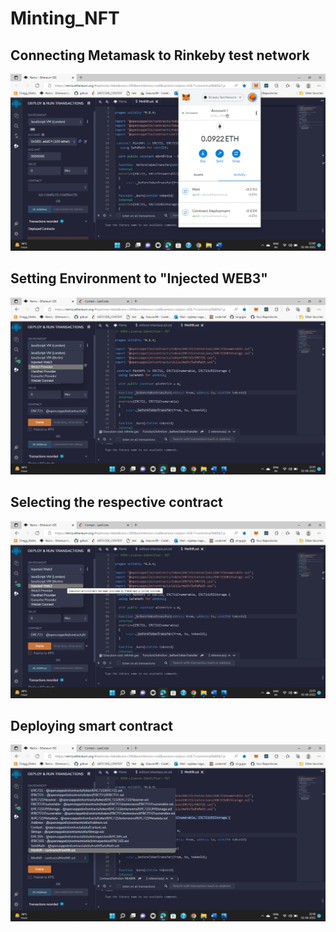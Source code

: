 # Minting_NFT


## Connecting Metamask to Rinkeby test network


![This is an image](https://github.com/Rajdeep-nagar08/Minting_NFT/blob/860bb8ce51a810da08ee691a684e7cbaf99915fa/Screenshot%20(1150).png)


## Setting Environment to "Injected WEB3"

![This is an image](https://github.com/Rajdeep-nagar08/Minting_NFT/blob/main/Screenshot%20(1151).png)


## Selecting the respective contract

![This is an image](https://github.com/Rajdeep-nagar08/Minting_NFT/blob/main/Screenshot%20(1152).png)


## Deploying smart contract

![This is an image](https://github.com/Rajdeep-nagar08/Minting_NFT/blob/main/Screenshot%20(1153).png)
